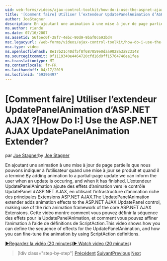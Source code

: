 ```yaml
---
uid: web-forms/videos/ajax-control-toolkit/how-do-i-use-the-aspnet-ajax-updatepanelanimation-extender
title: '[Comment faire] Utiliser l’extendeur UpdatePanelAnimation d’ASP.NET AJAX ? | Microsoft Docs'
author: JoeStagner
description: En ajoutant une animation à une mise à jour de page partielle que nous pouvons indiquer à l’utilisateur quand une mise à jour se produit et quand il a terminé. L’extendeur UpdatePanelAnimation un...
ms.author: riande
ms.date: 07/16/2007
ms.assetid: 56f5ec0f-38f7-4ebc-90d9-9baf0c693bd4
msc.legacyurl: /web-forms/videos/ajax-control-toolkit/how-do-i-use-the-aspnet-ajax-updatepanelanimation-extender
msc.type: video
ms.openlocfilehash: 8e17b21c40df5f8f687059e0daa9028a3a823148
ms.sourcegitcommit: 0f1119340e4464720cfd16d0ff15764746ea1fea
ms.translationtype: MT
ms.contentlocale: fr-FR
ms.lasthandoff: 04/17/2019
ms.locfileid: "59396497"
---
```

# <a name="how-do-i-use-the-aspnet-ajax-updatepanelanimation-extender"></a><span data-ttu-id="2242d-105">[Comment faire] Utiliser l’extendeur UpdatePanelAnimation d’ASP.NET AJAX ?</span><span class="sxs-lookup"><span data-stu-id="2242d-105">[How Do I:] Use the ASP.NET AJAX UpdatePanelAnimation Extender?</span></span>

<span data-ttu-id="2242d-106">par [Joe Stagner](https://github.com/JoeStagner)</span><span class="sxs-lookup"><span data-stu-id="2242d-106">by [Joe Stagner](https://github.com/JoeStagner)</span></span>

<span data-ttu-id="2242d-107">En ajoutant une animation à une mise à jour de page partielle que nous pouvons indiquer à l’utilisateur quand une mise à jour se produit et quand il a terminé.</span><span class="sxs-lookup"><span data-stu-id="2242d-107">By adding animation to a partial-page update we can inform the user when an update is occuring, and when it has finished.</span></span> <span data-ttu-id="2242d-108">L’extendeur UpdatePanelAnimation ajoute des effets d’animation vers le contrôle UpdatePanel d’ASP.NET AJAX, en utilisant l’infrastructure d’animation riche des principales Extensions ASP.NET AJAX.</span><span class="sxs-lookup"><span data-stu-id="2242d-108">The UpdatePanelAnimation extender adds animation effects to the ASP.NET AJAX UpdatePanel control, making use of the rich animation framework of the core ASP.NET AJAX Extensions.</span></span> <span data-ttu-id="2242d-109">Cette vidéo montre comment vous pouvez définir la séquence des effets pour la UpdatePanelAnimation, et comment vous pouvez affiner l’animation à l’aide de définitions de ScriptAction.</span><span class="sxs-lookup"><span data-stu-id="2242d-109">This video shows how you can define the sequence of effects for the UpdatePanelAnimation, and how you can fine-tune the animation by using ScriptAction definitions.</span></span>

[<span data-ttu-id="2242d-110">&#9654;Regardez la vidéo (20 minutes)</span><span class="sxs-lookup"><span data-stu-id="2242d-110">&#9654; Watch video (20 minutes)</span></span>](https://channel9.msdn.com/Blogs/ASP-NET-Site-Videos/how-do-i-use-the-aspnet-ajax-updatepanelanimation-extender)

> [!div class="step-by-step"]
> <span data-ttu-id="2242d-111">[Précédent](how-do-i-use-the-aspnet-ajax-slideshow-extender.md)
> [Suivant](how-do-i-the-ajax-toolkit-reorder-control.md)</span><span class="sxs-lookup"><span data-stu-id="2242d-111">[Previous](how-do-i-use-the-aspnet-ajax-slideshow-extender.md)
[Next](how-do-i-the-ajax-toolkit-reorder-control.md)</span></span>
